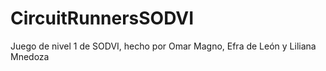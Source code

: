 # CircuitRunnersSODVI
Juego de nivel 1 de SODVI, hecho por Omar Magno, Efra de León y Liliana Mnedoza
